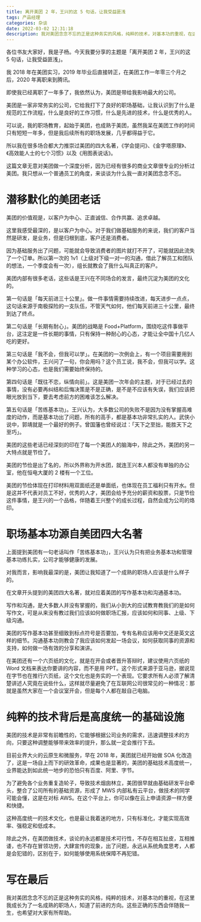 ```yaml
---
title: 离开美团 2 年，王兴的这 5 句话，让我受益匪浅
tags: 产品经理
categories: 杂谈
date: 2022-03-02 12:31:18
description: 我对美团念念不忘的正是这种务实的风格，纯粹的技术，对基本功的重视，在这里我成长为了一名成熟的职场人，知道了前进的方向。这些正确的东西会伴随我一生，也希望对大家有所帮助。
---
```


各位书友大家好，我是子杨。今天我要分享的主题是「离开美团 2 年，王兴的这 5 句话，让我受益匪浅」。

我 2018 年在美团实习，2019 年毕业后直接转正，在美团工作一年零三个月之后，2020 年离职来到腾讯。

即使我已经离职了一年多了，我依然认为，美团是带给我影响最大的公司。

美团是一家非常务实的公司，它给我打下了良好的职场基础，让我认识到了什么是规范的工作流程，什么是良好的工作习惯，什么是先进的技术，什么是优秀的人。

可以说，我的职场教育，起始于美团，也成熟于美团，虽然我呆在美团工作的时间只有短短一年多，但是我后续所有的职场发展，几乎都得益于它。

所以我在很多场合都大力推崇过美团的四大名著，《学会提问》、《金字塔原理》、《高效能人士的七个习惯》以及《用图表说话》。

这篇文章无意对美团做一个深度分析，因为已经有很多的商业文章很专业的分析过美团。我只想从一个普通员工的角度，来谈谈为什么我一直对美团念念不忘。

# 潜移默化的美团老话

美团的价值观是，以客户为中心、正直诚信、合作共赢、追求卓越。

这里我感受最深的，是以客户为中心。对于我们做基础服务的来说，我们的客户当然是研发，是业务，但是归根到底，客户还是消费者。

因为基础服务出了问题，可能就会导致消费者的图片就打不开了，可能就因此流失了一个订单。所以第一次的 1v1（上级对下级一对一的沟通，借此了解员工和团队的想法，一个季度会有一次），组长就教会了我什么叫真正的客户。

美团内部有很多老话，这些话是王兴在不同场合的发言，最终沉淀为美团的文化的。

第一句话是「每天前进三十公里」。做一件事情需要持续改进，每天进步一点点，这句话来源于南极探险的一支队伍，不管天气如何，他们每天前进三十公里，最终到达了终点。

第二句话是「长期有耐心」。美团的战略是 Food+Platform，围绕吃这件事做平台，这注定是一件长期的事情，只有保持一种耐心的心态，才能让全中国十几亿人吃的更好。

第三句话是「我不会，但我可以学」。在美团的一次例会上，有一个项目需要用到某个办公软件，王兴问了一句，你会用吗？这个员工说，我不会，但我可以学。这种学习的心态，也是我们需要始终保持的。

第四句话是「既往不恋，纵情向前」。这是美团一次年会的主题，对于已经过去的事情，没有必要再纠结和后悔决策是不是正确，是不是不应该有失误，我们应该把眼光放到当下，要去考虑前方的困难该怎么解决。

第五句话是「苦练基本功」。王兴认为，大多数公司的失败不是因为没有掌握高难度的动作，而是基本功出了问题，所有的高手，都是基本功非常扎实的人。武侠小说中，郭靖就是一个最好的例子。曾国藩也曾经说过：「天下之至拙，能胜天下之至巧」。

美团的这些老话已经深刻的印在了每一个美团人的脑海中，除此之外，美团的另一大特点就是节俭了。

美团的节俭是出了名的，所以外界称为开水团，就连王兴本人都没有单独的办公室，他在恒电大厦的 2 楼有一个工位。

美团的节俭体现在打印材料用双面纸还是单面纸，也体现在员工福利只有开水。但是这并不代表对员工不好，优秀的人才，美团会给予充分的薪资和股票，只是节俭这件事情，是王兴的一个品格，伴随着王兴整个的成长过程，自然会成为公司的烙印。

# 职场基本功源自美团四大名著

上面提到美团有一句老话叫作「苦练基本功」，王兴认为只有把业务基本功和管理基本功练扎实，公司才能够健康的发展。

对我而言，影响我最深的是，美团让我知道了一个成熟的职场人应该是什么样子的。

在文章开头提到的美团四大名著，就对应着美团的写作基本功和沟通基本功。

写作和沟通，是大多数人并没有掌握的，我们从小到大的应试教育教我们的是如何写作文，可是从来没有教过我们应该如何做职场汇报，应该如何和同事、上级、下级沟通。

美团的写作基本功甚至细致到标点符号是否要加，专有名称应该用中文还是英文这样的细节。沟通基本功则教会了我应该如何发起一场会议，如何获取同事的资源和支持，如何做一场有效的分享和演讲。

在美团还有一个六页纸的文化，就是在开会或者晋升答辩时，建议使用六页纸的 Word 文档来表达你要讲的内容，而不是用 PPT。这个形式来源于亚马逊，据说现在字节也在推行六页纸，这个文化也是务实的一个表现。它要求所有人必须了解清楚讲述人究竟在说些什么，这样就尽量避免了在互联网公司很常见的一种情况：那就是虽然大家在一个会议室开会，但是每个人都在敲自己电脑。

# 纯粹的技术背后是高度统一的基础设施

美团的技术是非常有前瞻性的，它能够根据公司业务的需求，迅速调整技术的方向，只要这种调整能够带来效率的提升，那么就一定会推行下去。

目前业界大火的云原生和微服务，早在 2018 年，美团就已经开始做 SOA 化改造了，这是一场自上而下的研效革命，成果也是显著的，美团的基础技术高度统一，业界能达到如此统一地步的恐怕只有百度、阿里、字节。

为了避免各个业务重复造轮子，导致技术烟囱林立，美团很早就由基础研发平台牵头，整合了公司所有的基础资源，形成了 MWS 内部私有云平台，做技术的同学可能会懂，这是在对标 AWS。在这个平台上，你可以像在云上申请资源一样方便和快捷。

这种高度统一的技术文化，也是最让我着迷的地方，只有标准化，才能实现高效率、强稳定和低成本。

除此之外，在美团做技术，谈论的永远都是技术可行性，不存在相互扯皮，互相推诿，也不存在冒领功劳，大肆宣传的现象，出了问题，永远从系统角度思考，人都是会犯错的，区别在于，如何能够使用系统保障不再犯错。

# 写在最后

我对美团念念不忘的正是这种务实的风格，纯粹的技术，对基本功的重视，在这里我成长为了一名成熟的职场人，知道了前进的方向。这些正确的东西会伴随我一生，也希望对大家有所帮助。
